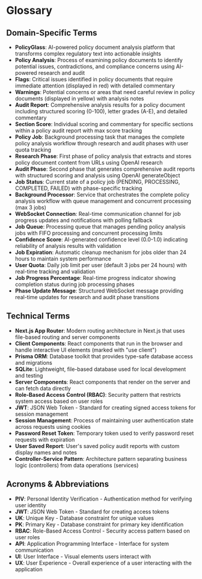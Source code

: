 # Glossary

## Domain-Specific Terms
- **PolicyGlass**: AI-powered policy document analysis platform that transforms complex regulatory text into actionable insights
- **Policy Analysis**: Process of examining policy documents to identify potential issues, contradictions, and compliance concerns using AI-powered research and audit
- **Flags**: Critical issues identified in policy documents that require immediate attention (displayed in red) with detailed commentary
- **Warnings**: Potential concerns or areas that need careful review in policy documents (displayed in yellow) with analysis notes
- **Audit Report**: Comprehensive analysis results for a policy document including structured scoring (0-100), letter grades (A-E), and detailed commentary
- **Section Score**: Individual scoring and commentary for specific sections within a policy audit report with max score tracking
- **Policy Job**: Background processing task that manages the complete policy analysis workflow through research and audit phases with user quota tracking
- **Research Phase**: First phase of policy analysis that extracts and stores policy document content from URLs using OpenAI research
- **Audit Phase**: Second phase that generates comprehensive audit reports with structured scoring and analysis using OpenAI generateObject
- **Job Status**: Current state of a policy job (PENDING, PROCESSING, COMPLETED, FAILED) with phase-specific tracking
- **Background Processor**: Service that orchestrates the complete policy analysis workflow with queue management and concurrent processing (max 3 jobs)
- **WebSocket Connection**: Real-time communication channel for job progress updates and notifications with polling fallback
- **Job Queue**: Processing queue that manages pending policy analysis jobs with FIFO processing and concurrent processing limits
- **Confidence Score**: AI-generated confidence level (0.0-1.0) indicating reliability of analysis results with validation
- **Job Expiration**: Automatic cleanup mechanism for jobs older than 24 hours to maintain system performance
- **User Quota**: Daily job limit per user (default 3 jobs per 24 hours) with real-time tracking and validation
- **Job Progress Percentage**: Real-time progress indicator showing completion status during job processing phases
- **Phase Update Message**: Structured WebSocket message providing real-time updates for research and audit phase transitions

## Technical Terms
- **Next.js App Router**: Modern routing architecture in Next.js that uses file-based routing and server components
- **Client Components**: React components that run in the browser and handle interactive UI elements (marked with "use client")
- **Prisma ORM**: Database toolkit that provides type-safe database access and migrations
- **SQLite**: Lightweight, file-based database used for local development and testing
- **Server Components**: React components that render on the server and can fetch data directly
- **Role-Based Access Control (RBAC)**: Security pattern that restricts system access based on user roles
- **JWT**: JSON Web Token - Standard for creating signed access tokens for session management
- **Session Management**: Process of maintaining user authentication state across requests using cookies
- **Password Reset Token**: Temporary token used to verify password reset requests with expiration
- **User Saved Report**: User's saved policy audit reports with custom display names and notes
- **Controller-Service Pattern**: Architecture pattern separating business logic (controllers) from data operations (services)

## Acronyms & Abbreviations
- **PIV**: Personal Identity Verification - Authentication method for verifying user identity
- **JWT**: JSON Web Token - Standard for creating access tokens
- **UK**: Unique Key - Database constraint for unique values
- **PK**: Primary Key - Database constraint for primary key identification
- **RBAC**: Role-Based Access Control - Security access pattern based on user roles
- **API**: Application Programming Interface - Interface for system communication
- **UI**: User Interface - Visual elements users interact with
- **UX**: User Experience - Overall experience of a user interacting with the application
